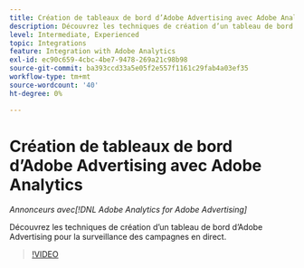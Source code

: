 ```yaml
---
title: Création de tableaux de bord d’Adobe Advertising avec Adobe Analytics
description: Découvrez les techniques de création d’un tableau de bord d’Adobe Advertising pour la surveillance des campagnes en direct.
level: Intermediate, Experienced
topic: Integrations
feature: Integration with Adobe Analytics
exl-id: ec90c659-4cbc-4be7-9478-269a21c98b98
source-git-commit: ba393ccd33a5e05f2e557f1161c29fab4a03ef35
workflow-type: tm+mt
source-wordcount: '40'
ht-degree: 0%

---
```


# Création de tableaux de bord d’Adobe Advertising avec Adobe Analytics

*Annonceurs avec[!DNL Adobe Analytics for Adobe Advertising]*

Découvrez les techniques de création d’un tableau de bord d’Adobe Advertising pour la surveillance des campagnes en direct.

>[!VIDEO](https://video.tv.adobe.com/v/33922)
